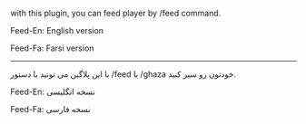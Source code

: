 with this plugin, you can feed player by /feed command.


Feed-En: English version

Feed-Fa: Farsi version


--------

با این پلاگین می تونید با دستور /feed یا /ghaza خودتون رو سیر کنید.


Feed-En: نسخه انگلیسی

Feed-Fa: نسخه فارسی
